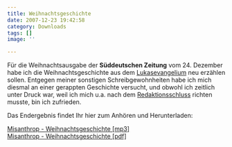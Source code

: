 ```yaml
---
title: Weihnachtsgeschichte
date: 2007-12-23 19:42:58
category: Downloads
tags: []
image: ''

---
```


Für die Weihnachtsausgabe der **Süddeutschen Zeitung** vom 24. Dezember habe ich die Weihnachtsgeschichte aus dem [Lukasevangelium](http://www.adventzeit.com/geschichten/weihnachtsgeschichte-nach-lukas) neu erzählen sollen. Entgegen meiner sonstigen Schreibgewohnheiten habe ich mich diesmal an einer gerappten Geschichte versucht, und obwohl ich zeitlich unter Druck war, weil ich mich u.a. nach dem [Redaktionsschluss](http://www.misantropolis.de/2007/12/redaktionsschluss) richten musste, bin ich zufrieden.  
  
Das Endergebnis findet Ihr hier zum Anhören und Herunterladen:  
  
[Misanthrop - Weihnachtsgeschichte [mp3]](http://www.misantropolis.de/wp-content/uploads/2008/05/misanthrop_-_weihnachtsgeschichte.mp3)  
[Misanthrop - Weihnachtsgeschichte [pdf]](http://www.misantropolis.de/wp-content/uploads/2008/05/misanthrop_-_weihnachtsgeschichte.pdf)
